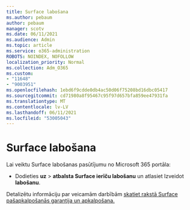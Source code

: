 ```yaml
---
title: Surface labošana
ms.author: pebaum
author: pebaum
manager: scotv
ms.date: 06/11/2021
ms.audience: Admin
ms.topic: article
ms.service: o365-administration
ROBOTS: NOINDEX, NOFOLLOW
localization_priority: Normal
ms.collection: Adm_O365
ms.custom:
- "11648"
- "9003951"
ms.openlocfilehash: 1ebd6f9cdde0db4ac50d06f75208bd16dbc05417
ms.sourcegitcommit: cd71980a8f95467c95f97d657bfa859ee47931fa
ms.translationtype: MT
ms.contentlocale: lv-LV
ms.lasthandoff: 06/11/2021
ms.locfileid: "53005043"
---
```

# <a name="surface-repairs"></a>Surface labošana

Lai veiktu Surface labošanas pasūtījumu no Microsoft 365 portāla:

- Dodieties **uz**  >  **atbalsta Surface ierīču labošanu** un atlasiet Izveidot **labošanu**. 

Detalizētu informāciju par veicamām darbībām [skatiet rakstā Surface pašapkalpošanās garantija un apkalpošana.](/surface/self-serve-warranty-service)